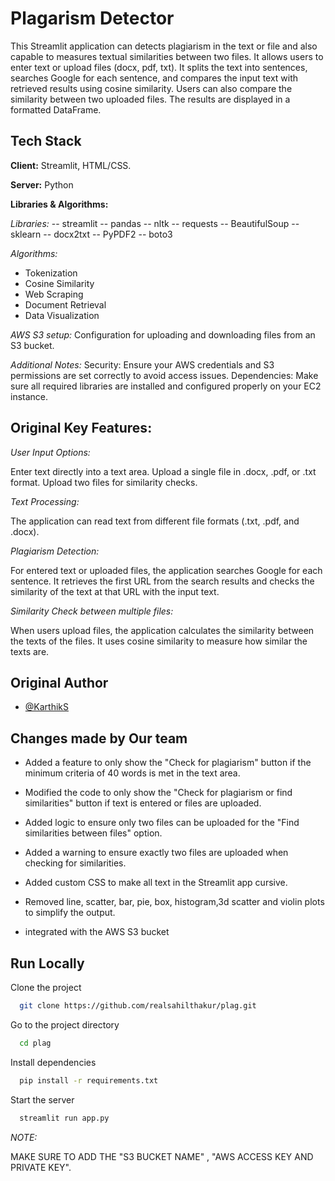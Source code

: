 # Plagarism Detector

This Streamlit application can detects plagiarism in the text or file and also capable to measures textual similarities between two files. It allows users to enter text or upload files (docx, pdf, txt). It splits the text into sentences, searches Google for each sentence, and compares the input text with retrieved results using cosine similarity. Users can also compare the similarity between two uploaded files. The results are displayed in a formatted DataFrame.


## Tech Stack

**Client:** Streamlit, HTML/CSS.

**Server:** Python

**Libraries & Algorithms:** 

*Libraries:*
-- streamlit
-- pandas 
-- nltk 
-- requests 
-- BeautifulSoup 
-- sklearn 
-- docx2txt
-- PyPDF2
-- boto3

  
*Algorithms:*
- Tokenization
- Cosine Similarity
- Web Scraping
- Document Retrieval
- Data Visualization


*AWS S3 setup:*
Configuration for uploading and downloading files from an S3 bucket.


*Additional Notes:*
Security: Ensure your AWS credentials and S3 permissions are set correctly to avoid access issues.
Dependencies: Make sure all required libraries are installed and configured properly on your EC2 instance.



## Original Key Features:

*User Input Options:*

Enter text directly into a text area.
Upload a single file in .docx, .pdf, or .txt format.
Upload two files for similarity checks.

*Text Processing:*

The application can read text from different file formats (.txt, .pdf, and .docx).

*Plagiarism Detection:*

For entered text or uploaded files, the application searches Google for each sentence.
It retrieves the first URL from the search results and checks the similarity of the text at that URL with the input text.

*Similarity Check between multiple files:*

When users upload files, the application calculates the similarity between the texts of the files.
It uses cosine similarity to measure how similar the texts are.

## Original Author
- [@KarthikS](https://www.github.com/Karthik-02)


## Changes made by Our team

- Added a feature to only show the "Check for plagiarism" button if the minimum criteria of 40 words is met in the text area.

- Modified the code to only show the "Check for plagiarism or find similarities" button if text is entered or files are uploaded.

- Added logic to ensure only two files can be uploaded for the "Find similarities between files" option.

- Added a warning to ensure exactly two files are uploaded when checking for similarities.

- Added custom CSS to make all text in the Streamlit app cursive.

- Removed line, scatter, bar, pie, box, histogram,3d scatter and violin plots to simplify the output.
  
- integrated with the AWS S3 bucket 


## Run Locally

Clone the project

```bash
  git clone https://github.com/realsahilthakur/plag.git
```

Go to the project directory

```bash
  cd plag
```

Install dependencies

```bash
  pip install -r requirements.txt
```


Start the server

```bash
  streamlit run app.py
```


*NOTE:*

MAKE SURE TO ADD THE "S3 BUCKET NAME" , "AWS ACCESS KEY AND PRIVATE KEY".
